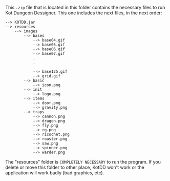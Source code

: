 This `.zip` file that is located in this folder contains the necessary files to run Kot Dungeon Dessigner.
This one includes the next files, in the next order:

```
--> KOTDD.jar
--> resources
	--> images
		--> bases
			--> base04.gif
			--> base05.gif
			--> base06.gif
			--> base07.gif
			.
			.
			.
			--> base125.gif
			--> grid.gif
		--> basic
			--> icon.png
		--> init
			--> logo.png
		--> items
			--> door.png
			--> gravity.png
		--> traps
			--> cannon.png
			--> dragon.png
			--> fly.png
			--> rg.png
			--> ricochet.png
			--> roaster.png
			--> saw.png
			--> spinner.png
			--> warder.png
```			
			
The "resources" folder is `COMPLETELY NECESSARY` to run the program. If you delete or move this folder
to other place, KotDD won't work or the application will work badly (bad graphics, etc).
